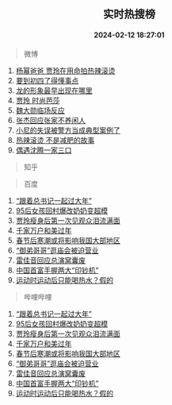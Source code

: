 <div align="center"><h2>实时热搜榜</h2><h4>2024-02-12 18:27:01</h4></div>

> 微博  

1. [杨幂爸爸 贾玲在用命拍热辣滚烫](https://s.weibo.com/weibo?q=%E6%9D%A8%E5%B9%82%E7%88%B8%E7%88%B8%20%E8%B4%BE%E7%8E%B2%E5%9C%A8%E7%94%A8%E5%91%BD%E6%8B%8D%E7%83%AD%E8%BE%A3%E6%BB%9A%E7%83%AB&t=31&band_rank=1&Refer=top)<br />
2. [要到初四了得懂事点](https://s.weibo.com/weibo?q=%E8%A6%81%E5%88%B0%E5%88%9D%E5%9B%9B%E4%BA%86%E5%BE%97%E6%87%82%E4%BA%8B%E7%82%B9&t=31&band_rank=2&Refer=top)<br />
3. [龙的形象最早出现在哪里](https://s.weibo.com/weibo?q=%23%E9%BE%99%E7%9A%84%E5%BD%A2%E8%B1%A1%E6%9C%80%E6%97%A9%E5%87%BA%E7%8E%B0%E5%9C%A8%E5%93%AA%E9%87%8C%23&t=31&band_rank=3&Refer=top)<br />
4. [贾玲 时尚芭莎](https://s.weibo.com/weibo?q=%E8%B4%BE%E7%8E%B2%20%E6%97%B6%E5%B0%9A%E8%8A%AD%E8%8E%8E&t=31&band_rank=4&Refer=top)<br />
5. [魏大勋临场反应](https://s.weibo.com/weibo?q=%23%E9%AD%8F%E5%A4%A7%E5%8B%8B%E4%B8%B4%E5%9C%BA%E5%8F%8D%E5%BA%94%23&t=31&band_rank=5&Refer=top)<br />
6. [张杰回应张家不养闲人](https://s.weibo.com/weibo?q=%23%E5%BC%A0%E6%9D%B0%E5%9B%9E%E5%BA%94%E5%BC%A0%E5%AE%B6%E4%B8%8D%E5%85%BB%E9%97%B2%E4%BA%BA%23&t=31&band_rank=6&Refer=top)<br />
7. [小尼的失误被警方当成典型案例了](https://s.weibo.com/weibo?q=%23%E5%B0%8F%E5%B0%BC%E7%9A%84%E5%A4%B1%E8%AF%AF%E8%A2%AB%E8%AD%A6%E6%96%B9%E5%BD%93%E6%88%90%E5%85%B8%E5%9E%8B%E6%A1%88%E4%BE%8B%E4%BA%86%23&t=31&band_rank=7&Refer=top)<br />
8. [热辣滚烫 不是减肥的故事](https://s.weibo.com/weibo?q=%E7%83%AD%E8%BE%A3%E6%BB%9A%E7%83%AB%20%E4%B8%8D%E6%98%AF%E5%87%8F%E8%82%A5%E7%9A%84%E6%95%85%E4%BA%8B&t=31&band_rank=8&Refer=top)<br />
9. [偶遇沈腾一家三口](https://s.weibo.com/weibo?q=%23%E5%81%B6%E9%81%87%E6%B2%88%E8%85%BE%E4%B8%80%E5%AE%B6%E4%B8%89%E5%8F%A3%23&t=31&band_rank=9&Refer=top)<br />

> 知乎  


> 百度  

1. [“跟着总书记一起过大年”](https://www.baidu.com/s?wd=%E2%80%9C%E8%B7%9F%E7%9D%80%E6%80%BB%E4%B9%A6%E8%AE%B0%E4%B8%80%E8%B5%B7%E8%BF%87%E5%A4%A7%E5%B9%B4%E2%80%9D&sa=fyb_news&rsv_dl=fyb_news)<br />
2. [95后女孩回村爆改奶奶变超模](https://www.baidu.com/s?wd=95%E5%90%8E%E5%A5%B3%E5%AD%A9%E5%9B%9E%E6%9D%91%E7%88%86%E6%94%B9%E5%A5%B6%E5%A5%B6%E5%8F%98%E8%B6%85%E6%A8%A1&sa=fyb_news&rsv_dl=fyb_news)<br />
3. [贾玲瘦身后第一次见观众泪流满面](https://www.baidu.com/s?wd=%E8%B4%BE%E7%8E%B2%E7%98%A6%E8%BA%AB%E5%90%8E%E7%AC%AC%E4%B8%80%E6%AC%A1%E8%A7%81%E8%A7%82%E4%BC%97%E6%B3%AA%E6%B5%81%E6%BB%A1%E9%9D%A2&sa=fyb_news&rsv_dl=fyb_news)<br />
4. [千家万户和美过年](https://www.baidu.com/s?wd=%E5%8D%83%E5%AE%B6%E4%B8%87%E6%88%B7%E5%92%8C%E7%BE%8E%E8%BF%87%E5%B9%B4&sa=fyb_news&rsv_dl=fyb_news)<br />
5. [春节后寒潮或将影响我国大部地区](https://www.baidu.com/s?wd=%E6%98%A5%E8%8A%82%E5%90%8E%E5%AF%92%E6%BD%AE%E6%88%96%E5%B0%86%E5%BD%B1%E5%93%8D%E6%88%91%E5%9B%BD%E5%A4%A7%E9%83%A8%E5%9C%B0%E5%8C%BA&sa=fyb_news&rsv_dl=fyb_news)<br />
6. [“御弟哥哥”逛庙会被迫营业](https://www.baidu.com/s?wd=%E2%80%9C%E5%BE%A1%E5%BC%9F%E5%93%A5%E5%93%A5%E2%80%9D%E9%80%9B%E5%BA%99%E4%BC%9A%E8%A2%AB%E8%BF%AB%E8%90%A5%E4%B8%9A&sa=fyb_news&rsv_dl=fyb_news)<br />
7. [雷佳音回应总演窝囊废](https://www.baidu.com/s?wd=%E9%9B%B7%E4%BD%B3%E9%9F%B3%E5%9B%9E%E5%BA%94%E6%80%BB%E6%BC%94%E7%AA%9D%E5%9B%8A%E5%BA%9F&sa=fyb_news&rsv_dl=fyb_news)<br />
8. [中国首富手握两大“印钞机”](https://www.baidu.com/s?wd=%E4%B8%AD%E5%9B%BD%E9%A6%96%E5%AF%8C%E6%89%8B%E6%8F%A1%E4%B8%A4%E5%A4%A7%E2%80%9C%E5%8D%B0%E9%92%9E%E6%9C%BA%E2%80%9D&sa=fyb_news&rsv_dl=fyb_news)<br />
9. [运动时运动后只能喝热水？假的](https://www.baidu.com/s?wd=%E8%BF%90%E5%8A%A8%E6%97%B6%E8%BF%90%E5%8A%A8%E5%90%8E%E5%8F%AA%E8%83%BD%E5%96%9D%E7%83%AD%E6%B0%B4%EF%BC%9F%E5%81%87%E7%9A%84&sa=fyb_news&rsv_dl=fyb_news)<br />

> 哔哩哔哩  

1. [“跟着总书记一起过大年”](https://www.baidu.com/s?wd=%E2%80%9C%E8%B7%9F%E7%9D%80%E6%80%BB%E4%B9%A6%E8%AE%B0%E4%B8%80%E8%B5%B7%E8%BF%87%E5%A4%A7%E5%B9%B4%E2%80%9D&sa=fyb_news&rsv_dl=fyb_news)<br />
2. [95后女孩回村爆改奶奶变超模](https://www.baidu.com/s?wd=95%E5%90%8E%E5%A5%B3%E5%AD%A9%E5%9B%9E%E6%9D%91%E7%88%86%E6%94%B9%E5%A5%B6%E5%A5%B6%E5%8F%98%E8%B6%85%E6%A8%A1&sa=fyb_news&rsv_dl=fyb_news)<br />
3. [贾玲瘦身后第一次见观众泪流满面](https://www.baidu.com/s?wd=%E8%B4%BE%E7%8E%B2%E7%98%A6%E8%BA%AB%E5%90%8E%E7%AC%AC%E4%B8%80%E6%AC%A1%E8%A7%81%E8%A7%82%E4%BC%97%E6%B3%AA%E6%B5%81%E6%BB%A1%E9%9D%A2&sa=fyb_news&rsv_dl=fyb_news)<br />
4. [千家万户和美过年](https://www.baidu.com/s?wd=%E5%8D%83%E5%AE%B6%E4%B8%87%E6%88%B7%E5%92%8C%E7%BE%8E%E8%BF%87%E5%B9%B4&sa=fyb_news&rsv_dl=fyb_news)<br />
5. [春节后寒潮或将影响我国大部地区](https://www.baidu.com/s?wd=%E6%98%A5%E8%8A%82%E5%90%8E%E5%AF%92%E6%BD%AE%E6%88%96%E5%B0%86%E5%BD%B1%E5%93%8D%E6%88%91%E5%9B%BD%E5%A4%A7%E9%83%A8%E5%9C%B0%E5%8C%BA&sa=fyb_news&rsv_dl=fyb_news)<br />
6. [“御弟哥哥”逛庙会被迫营业](https://www.baidu.com/s?wd=%E2%80%9C%E5%BE%A1%E5%BC%9F%E5%93%A5%E5%93%A5%E2%80%9D%E9%80%9B%E5%BA%99%E4%BC%9A%E8%A2%AB%E8%BF%AB%E8%90%A5%E4%B8%9A&sa=fyb_news&rsv_dl=fyb_news)<br />
7. [雷佳音回应总演窝囊废](https://www.baidu.com/s?wd=%E9%9B%B7%E4%BD%B3%E9%9F%B3%E5%9B%9E%E5%BA%94%E6%80%BB%E6%BC%94%E7%AA%9D%E5%9B%8A%E5%BA%9F&sa=fyb_news&rsv_dl=fyb_news)<br />
8. [中国首富手握两大“印钞机”](https://www.baidu.com/s?wd=%E4%B8%AD%E5%9B%BD%E9%A6%96%E5%AF%8C%E6%89%8B%E6%8F%A1%E4%B8%A4%E5%A4%A7%E2%80%9C%E5%8D%B0%E9%92%9E%E6%9C%BA%E2%80%9D&sa=fyb_news&rsv_dl=fyb_news)<br />
9. [运动时运动后只能喝热水？假的](https://www.baidu.com/s?wd=%E8%BF%90%E5%8A%A8%E6%97%B6%E8%BF%90%E5%8A%A8%E5%90%8E%E5%8F%AA%E8%83%BD%E5%96%9D%E7%83%AD%E6%B0%B4%EF%BC%9F%E5%81%87%E7%9A%84&sa=fyb_news&rsv_dl=fyb_news)<br />
